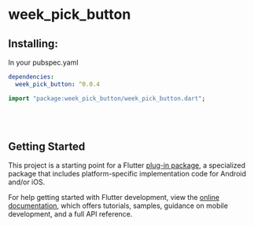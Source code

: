 # week_pick_button

## Installing:
In your pubspec.yaml
```yaml
dependencies:
  week_pick_button: ^0.0.4
```

```dart
import "package:week_pick_button/week_pick_button.dart";
```

<br>
<br>

## Getting Started

This project is a starting point for a Flutter
[plug-in package](https://flutter.dev/developing-packages/),
a specialized package that includes platform-specific implementation code for
Android and/or iOS.

For help getting started with Flutter development, view the
[online documentation](https://flutter.dev/docs), which offers tutorials,
samples, guidance on mobile development, and a full API reference.

